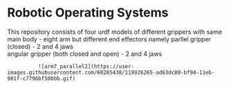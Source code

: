 # Robotic Operating Systems
   
   This repository consists of four urdf models of different grippers with same main body - eight arm but different end effectors
   namely     parllel gripper (closed) - 2 and 4 jaws <br/>
              angular gripper (both closed and open) - 2 and 4 jaws
              
              ![arm7_parallel2](https://user-images.githubusercontent.com/60285438/119926265-ad63dc80-bf94-11eb-901f-c7796bf50bbb.gif)

              
             

